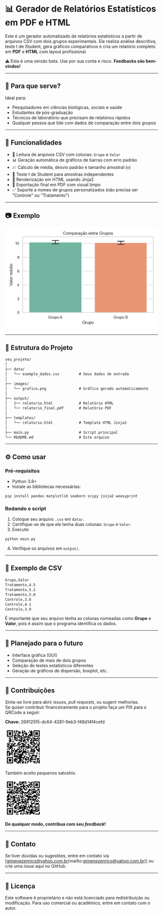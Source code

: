 # 📊 Gerador de Relatórios Estatísticos em PDF e HTML

Este é um gerador automatizado de relatórios estatísticos a partir de arquivos CSV com dois grupos experimentais. Ele realiza análise descritiva, teste t de Student, gera gráficos comparativos e cria um relatório completo em **PDF** e **HTML** com layout profissional.

⚠️ Esta é uma versão beta. Use por sua conta e risco. **Feedbacks são bem-vindos!**

---

## 🧪 Para que serve?

Ideal para:

* Pesquisadores em ciências biológicas, sociais e saúde
* Estudantes de pós-graduação
* Técnicos de laboratório que precisam de relatórios rápidos
* Qualquer pessoa que lide com dados de comparação entre dois grupos

---

## 🚀 Funcionalidades

* 📁 Leitura de arquivos CSV com colunas: `Grupo` e `Valor`
* 📊 Geração automática de gráficos de barras com erro padrão
* 📈 Cálculo de média, desvio padrão e tamanho amostral (`n`)
* 🧪 Teste t de Student para amostras independentes
* 📄 Renderização em HTML usando Jinja2
* 📌 Exportação final em PDF com visual limpo
* ✅ Suporte a nomes de grupos personalizados (não precisa ser "Controle" ou "Tratamento")

---

## 📷 Exemplo

![Exemplo do gráfico gerado](images/grafico.png)

---

## 📂 Estrutura do Projeto

```
seu_projeto/
│
├── data/
│   └── exemplo_dados.csv         # Seus dados de entrada
│
├── images/
│   └── grafico.png               # Gráfico gerado automaticamente
│
├── output/
│   ├── relatorio.html            # Relatório HTML
│   └── relatorio_final.pdf       # Relatório PDF
│
├── templates/
│   └── relatorio.html            # Template HTML Jinja2
│
├── main.py                       # Script principal
└── README.md                     # Este arquivo
```

---

## ⚙️ Como usar

### Pré-requisitos

* Python 3.8+
* Instale as bibliotecas necessárias:

```bash
pip install pandas matplotlib seaborn scipy jinja2 weasyprint
```

### Rodando o script

1. Coloque seu arquivo `.csv` em `data/`.
2. Certifique-se de que ele tenha duas colunas: `Grupo` e `Valor`.
3. Execute:

```bash
python main.py
```

4. Verifique os arquivos em `output/`.

---

## 📀 Exemplo de CSV

```csv
Grupo,Valor
Tratamento,4.5
Tratamento,5.2
Tratamento,5.0
Controle,3.8
Controle,4.1
Controle,3.9
```
É importante que seu arquivo tenha as colunas nomeadas como **Grupo** e **Valor**, pois é assim que o programa identifica os dados.

---

## 📌 Planejado para o futuro

* Interface gráfica (GUI)
* Comparação de mais de dois grupos
* Seleção de testes estatísticos diferentes
* Geração de gráficos de dispersão, boxplot, etc.

---

## 🤝 Contribuições

Sinta-se livre para abrir *issues*, *pull requests*, ou sugerir melhorias.  
Se quiser contribuir financeiramente para o projeto faça um PIX para o QRCode a seguir:

**Chave:** 269125f5-dc64-4281-9eb3-f48d14f4cefd

<img src="./.img/PIX.png" alt="PIX" width="120" height="120">

Também aceito pequenos satoshis:

<img src="./.img/BTC.png" alt="SatoshisBW" width="120" height="120">

**De qualquer modo, contribua com seu _feedback_!**

---

## 📢 Contato

Se tiver dúvidas ou sugestões, entre em contato via \[gimenezenrico@yahoo.com.br(mailto:gimenezenrico@yahoo.com.br)] ou crie uma *issue* aqui no GitHub.

---

## 🧠 Licença

Este software é proprietário e não está licenciado para redistribuição ou modificação. Para uso comercial ou acadêmico, entre em contato com o autor.
